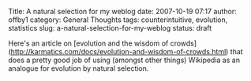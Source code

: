 Title: A natural selection for my weblog
date: 2007-10-19 07:17
author: offby1
category: General Thoughts
tags: counterintuitive, evolution, statistics
slug: a-natural-selection-for-my-weblog
status: draft

Here's an article on \[evolution and the wisdom of crowds\](<http://karmatics.com/docs/evolution-and-wisdom-of-crowds.html>) that does a pretty good job of using (amongst other things) Wikipedia as an analogue for evolution by natural selection.
